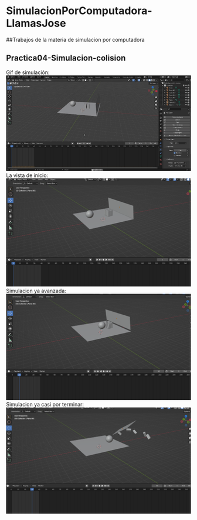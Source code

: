 # SimulacionPorComputadora-LlamasJose
##Trabajos de la materia de simulacion por computadora
## **Practica04-Simulacion-colision**
Gif de simulación:
![GIF](GIF-simulacion.gif)
La vista de inicio:
![La vista de lado](simulacion1.png)
Simulacion ya avanzada:
![La vista desde el otro lado](simulacion2.png)
Simulacion ya casi por terminar:
![La vista desde el frente](simulacion3.png)
